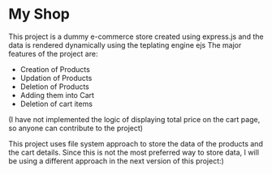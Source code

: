 # My Shop

This project is a dummy e-commerce store created using express.js and the data is rendered dynamically using the teplating engine ejs
The major features of the project are:
  - Creation of Products
  - Updation of Products
  - Deletion of Products
  - Adding them into Cart
  - Deletion of cart items

(I have not implemented the logic of displaying total price on the cart page, so anyone can contribute to the project)

This project uses file system approach to store the data of the products and the cart details. Since this is not the most preferred way to store data, I will be using a different approach in the next version of this project:)
